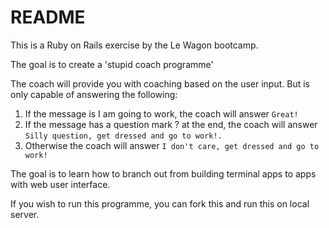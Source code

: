 # README

This is a Ruby on Rails exercise by the Le Wagon bootcamp.

The goal is to create a 'stupid coach programme'

The coach will provide you with coaching based on the user input. But is only capable of answering the following:

1. If the message is I am going to work, the coach will answer `Great!`
2. If the message has a question mark ? at the end, the coach will answer `Silly question, get dressed and go to work!.`
3. Otherwise the coach will answer `I don't care, get dressed and go to work!`

The goal is to learn how to branch out from building terminal apps to apps with web user interface.

If you wish to run this programme, you can fork this and run this on local server.
